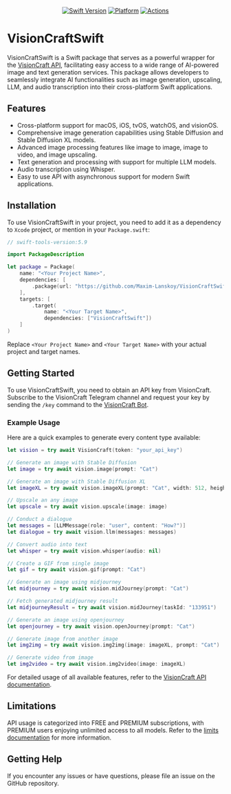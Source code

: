 <p align="center">
    <a href="https://swift.org"><img src="https://img.shields.io/badge/Swift-5.9-brown.svg" alt="Swift Version" /></a>
    <a href="https://swift.org/download/"><img src="https://img.shields.io/badge/OS-Mac%20OS%20/%20iOS%20/%20tvOS%20/%20watchOS%20/%20visionOS-orange.svg" alt="Platform" /></a>
    <a href="https://github.com/Maxim-Lanskoy/Orion-Nebula/actions"><img src="https://github.com/Maxim-Lanskoy/VisionCraftSwift/actions/workflows/swift.yml/badge.svg" alt="Actions" /></a>
</p>

# VisionCraftSwift

VisionCraftSwift is a Swift package that serves as a powerful wrapper for the [VisionCraft API](https://github.com/VisionCraft-org/VisionCraft), facilitating easy access to a wide range of AI-powered image and text generation services. This package allows developers to seamlessly integrate AI functionalities such as image generation, upscaling, LLM, and audio transcription into their cross-platform Swift applications.

## Features

- Cross-platform support for macOS, iOS, tvOS, watchOS, and visionOS.
- Comprehensive image generation capabilities using Stable Diffusion and Stable Diffusion XL models.
- Advanced image processing features like image to image, image to video, and image upscaling.
- Text generation and processing with support for multiple LLM models.
- Audio transcription using Whisper.
- Easy to use API with asynchronous support for modern Swift applications.

## Installation

To use VisionCraftSwift in your project, you need to add it as a dependency to `Xcode` project, or mention in your `Package.swift`:

```swift
// swift-tools-version:5.9

import PackageDescription

let package = Package(
    name: "<Your Project Name>",
    dependencies: [
        .package(url: "https://github.com/Maxim-Lanskoy/VisionCraftSwift.git", branch: "main")
    ],
    targets: [
        .target(
            name: "<Your Target Name>",
            dependencies: ["VisionCraftSwift"])
    ]
)
```

Replace `<Your Project Name>` and `<Your Target Name>` with your actual project and target names.

## Getting Started

To use VisionCraftSwift, you need to obtain an API key from VisionCraft. Subscribe to the VisionCraft Telegram channel and request your key by sending the `/key` command to the [VisionCraft Bot](https://t.me/VisionCraft_bot).

### Example Usage

Here are a quick examples to generate every content type available:

```swift
let vision = try await VisionCraft(token: "your_api_key")

// Generate an image with Stable Diffusion
let image = try await vision.image(prompt: "Cat")

// Generate an image with Stable Diffusion XL
let imageXL = try await vision.imageXL(prompt: "Cat", width: 512, height: 512)

// Upscale an any image
let upscale = try await vision.upscale(image: image)

// Conduct a dialogue
let messages = [LLMMessage(role: "user", content: "How?")]
let dialogue = try await vision.llm(messages: messages)

// Convert audio into text
let whisper = try await vision.whisper(audio: nil)

// Create a GIF from single image
let gif = try await vision.gif(prompt: "Cat")

// Generate an image using midjourney
let midjourney = try await vision.midJourney(prompt: "Cat")

// Fetch generated midjourney result
let midjourneyResult = try await vision.midJourney(taskId: "133951")

// Generate an image using openjourney
let openjourney = try await vision.openJourney(prompt: "Cat")

// Generate image from another image
let img2img = try await vision.img2img(image: imageXL, prompt: "Cat")

// Generate video from image
let img2video = try await vision.img2video(image: imageXL)
```

For detailed usage of all available features, refer to the [VisionCraft API documentation](https://api.visioncraft.top).

## Limitations

API usage is categorized into FREE and PREMIUM subscriptions, with PREMIUM users enjoying unlimited access to all models. Refer to the [limits documentation](https://api.visioncraft.top/limits) for more information.

## Getting Help

If you encounter any issues or have questions, please file an issue on the GitHub repository.
